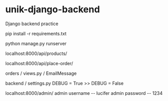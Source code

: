 # unik-django-backend
Django backend practice


pip install -r requirements.txt

python manage.py runserver

localhost:8000/api/products/

localhost:8000/api/place-order/


orders / views.py / EmailMessage


backend / settings.py DEBUG = True >> DEBUG = False

localhost:8000/admin/
admin username -- lucifer
admin password -- 1234

